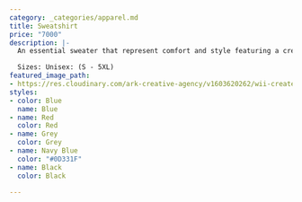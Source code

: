 ```yaml
---
category: _categories/apparel.md
title: Sweatshirt
price: "7000"
description: |-
  An essential sweater that represent comfort and style featuring a crew neck with ribbed neck, hem and cuffs

  Sizes: Unisex: (S - 5XL)
featured_image_path:
- https://res.cloudinary.com/ark-creative-agency/v1603620262/wii-create/uploads/Mens-Stanford-Sweater-BAS-9702-BL_default_ryybcd.png
styles:
- color: Blue
  name: Blue
- name: Red
  color: Red
- name: Grey
  color: Grey
- name: Navy Blue
  color: "#0D331F"
- name: Black
  color: Black

---
```

